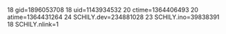 18 gid=1896053708
18 uid=1143934532
20 ctime=1364406493
20 atime=1364431264
24 SCHILY.dev=234881028
23 SCHILY.ino=39838391
18 SCHILY.nlink=1
